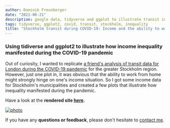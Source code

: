 ```yaml
---
author: Dominik Freunberger
date: "2021-06-21"
description: google data, tidyverse and ggplot to illustrate transit in Stockholm
tags: tidyverse, ggplot2, covid, transit, stockholm, inequality
title: "Stockholm transit during COVID-19: Income and the ability to work from home"
---
```


### Using tidiverse and ggplot2 to illustrate how income inequality manifested during the COVID-19 pandemic

Out of curiosity, I wanted to replicate [a friend's analysis of transit data for London during the COVID-19 pandemic](https://inductivestep.github.io/Google-transit-London/) for the greater Stockholm region. However, just one plot in, it was obvious that the ability to work from home might strongly hinge on one's income situation. So I got some income data for Stockholm's municipalities and created a few plots that illustrate how inequality manifested during the pandemic.

Have a look at the __rendered site [here](https://dmnkfr.github.io/Stockholm_Movement/).__

[![photo](/projects/images/sthlm_movement.png)](https://dmnkfr.github.io/Stockholm_Movement/)

If you have any __questions or feedback__, please don't hesitate to [contact me](https://dmnkfr.netlify.app/).